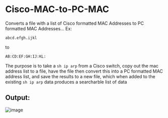 # Cisco-MAC-to-PC-MAC
Converts a file with a list of Cisco formatted MAC Addresses to PC formatted MAC Addresses...
Ex:
```
abcd.efgh.ijkl
```
to
```
AB:CD:EF:GH:IJ:KL:
```

The purpose is to take a ```sh ip arp``` from a Cisco switch, copy out the mac address list to a file, have the file then convert this into a PC formatted MAC address list, and save the results to a new file, which when added to the existing ```sh ip arp``` data produces a searcharble list of data
## Output:
![image](https://user-images.githubusercontent.com/48565067/140577187-4ced615b-5f19-4ded-9f95-2c16bb29793b.png)

